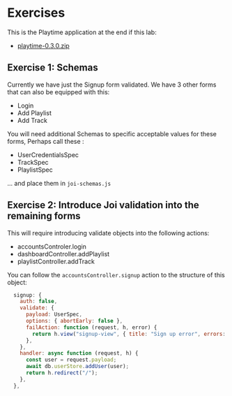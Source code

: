 # Exercises

This is the Playtime application at the end if this lab:

- [playtime-0.3.0.zip](archives/playtime-0.3.0.zip)

## Exercise 1: Schemas

Currently we have just the Signup form validated. We have 3 other forms that can also be equipped with this:

- Login
- Add Playlist
- Add Track

You will need additional Schemas to specific acceptable values for these forms, Perhaps call these :

- UserCredentialsSpec
- TrackSpec
- PlaylistSpec

... and place them in `joi-schemas.js`

## Exercise 2: Introduce Joi validation into the remaining forms 

This will require introducing validate objects into the following actions:

- accountsControler.login
- dashboardController.addPlaylist
- playlistController.addTrack

You can follow the `accountsController.signup` action to the structure of this object:

~~~javascript
  signup: {
    auth: false,
    validate: {
      payload: UserSpec,
      options: { abortEarly: false },
      failAction: function (request, h, error) {
        return h.view("signup-view", { title: "Sign up error", errors: error.details }).takeover().code(400);
      },
    },
    handler: async function (request, h) {
      const user = request.payload;
      await db.userStore.addUser(user);
      return h.redirect("/");
    },
  },
~~~
